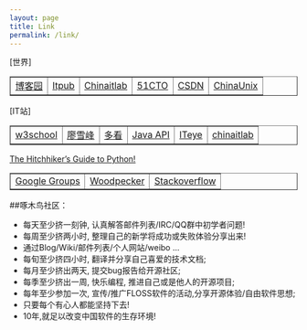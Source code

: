 ```yaml
---
layout: page
title: Link
permalink: /link/
---
```


[世界]
<p>
<table cellpadding=5 border=1 cellspacing="0" width=100%>
  <tr><td><a href="http://www.cnblogs.com/" target="_blank">博客园</a></td>
  <td><a href="http://www.itpub.net/" target="_blank">Itpub</a></td>
  <td><a href="http://www.chinaitlab.com/" target="_blank">Chinaitlab</a></td>
  <td><a href="http://www.51cto.com/" target="_blank">51CTO</a></td>
  <td><a href="http://www.csdn.net/" target="_blank">CSDN</a></td>
  <td><a href="http://www.chinaunix.net/" target="_blank">ChinaUnix</a></td>
  </tr>
</table>

[IT站]
<table cellpadding=5 border=1 cellspacing="0" width=100%>
  <tr><td><a href="http://www.w3school.com.cn/" target="_blank">w3school</a></td>
  <td><a href="http://www.liaoxuefeng.com/" target="_blank">廖雪峰</a></td>
  <td><a href="http://www.duokan.com/u/mybook" target="_blank">多看</a></td>
  <td><a href="http://docs.oracle.com/javase/7/docs/api/" target="_blank">Java API</a></td>
  <td><a href="http://www.iteye.com/" target="_blank">ITeye</a></td>
  <td><a href="http://www.chinaitlab.com/" target="_blank">chinaitlab</a></td>
  </tr>
 
</table>
<p>
<a href="http://docs.python-guide.org/en/latest//" target="_blank">The Hitchhiker’s Guide to Python!</a>


<p>
<table cellpadding=5 border=1 cellspacing="0" width=100%>
  <tr><td><a href="https://groups.google.com/forum/#!forum/python-cn" target="_blank">Google Groups</a></td>
  <td><a href="http://wiki.woodpecker.org.cn/" target="_blank">Woodpecker</a></td>
  <td><a href="http://stackoverflow.com/" target="_blank">Stackoverflow</a></td>
  </tr>
</table>


##啄木鸟社区：
* 每天至少挤一刻钟, 认真解答邮件列表/IRC/QQ群中初学者问题!
* 每周至少挤两小时, 整理自己的新学将成功或失败体验分享出来!
* 通过Blog/Wiki/邮件列表/个人网站/weibo ...
* 每旬至少挤四小时, 翻译并分享自己喜爱的技术文档;
* 每月至少挤出两天, 提交bug报告给开源社区;
* 每季至少挤出一周, 快乐编程, 推进自己或是他人的开源项目;
* 每年至少参加一次, 宣传/推广FLOSS软件的活动,分享开源体验/自由软件思想;
* 只要每个有心人都能坚持下去!
* 10年,就足以改变中国软件的生存环境!
